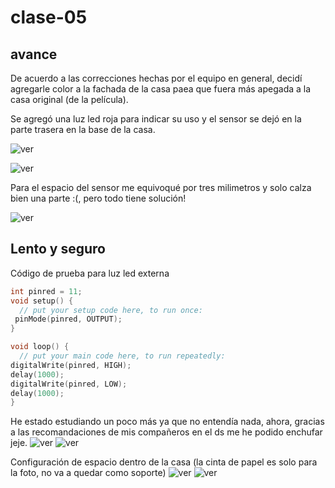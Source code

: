 # clase-05

## avance

De acuerdo a las correcciones hechas por el equipo en general, decidí agregarle color a la fachada de la casa paea que fuera más apegada a la casa original (de la película). 

Se agregó una luz led roja para indicar su uso y el sensor se dejó en la parte trasera en la base de la casa. 

![ver](casaluzled.jpg) 

![ver](espacios.jpg) 

Para el espacio del sensor me equivoqué por tres milimetros y solo calza bien una parte :(, pero todo tiene solución!

![ver](pequeñoerror.jpg)

## Lento y seguro

Código de prueba para luz led externa

```cpp
int pinred = 11;
void setup() {
  // put your setup code here, to run once:
 pinMode(pinred, OUTPUT);
}

void loop() {
  // put your main code here, to run repeatedly:
digitalWrite(pinred, HIGH);
delay(1000);
digitalWrite(pinred, LOW);
delay(1000);
}
```
He estado estudiando un poco más ya que no entendía nada, ahora, gracias a las recomandaciones de mis compañeros en el ds me he podido enchufar jeje. 
![ver](bitacora05.jpg)
![ver](bitacora051.jpg) 

Configuración de espacio dentro de la casa (la cinta de papel es solo para la foto, no va a quedar como soporte) 
![ver](espacio.jpg)
![ver](objeto.jpg)


